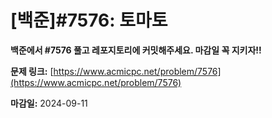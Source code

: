 # [백준]#7576: 토마토

**백준에서 #7576 풀고 레포지토리에 커밋해주세요. 마감일 꼭 지키자!!**

**문제 링크:** [https://www.acmicpc.net/problem/7576](https://www.acmicpc.net/problem/7576)

**마감일:** 2024-09-11

